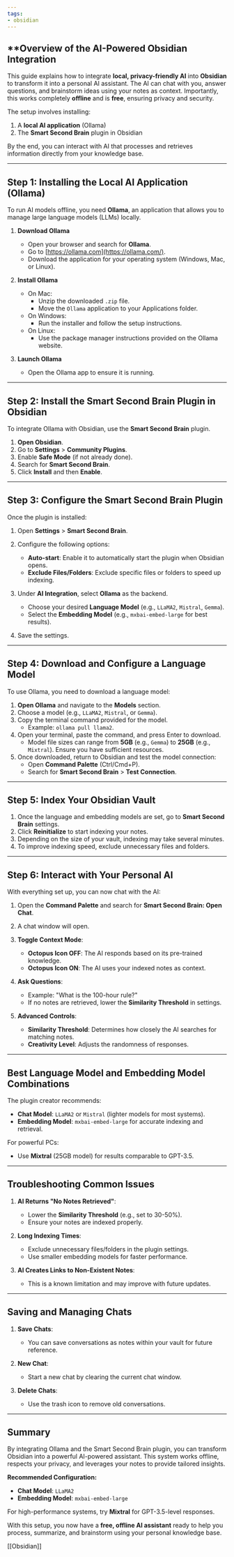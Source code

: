 ```yaml
---
tags:
- obsidian
---
```

## **Overview of the AI-Powered Obsidian Integration

This guide explains how to integrate **local, privacy-friendly AI** into **Obsidian** to transform it into a personal AI assistant. The AI can chat with you, answer questions, and brainstorm ideas using your notes as context. Importantly, this works completely **offline** and is **free**, ensuring privacy and security.

The setup involves installing:

1. A **local AI application** (Ollama)
2. The **Smart Second Brain** plugin in Obsidian

By the end, you can interact with AI that processes and retrieves information directly from your knowledge base.

---

## Step 1: Installing the Local AI Application (Ollama)

To run AI models offline, you need **Ollama**, an application that allows you to manage large language models (LLMs) locally.

1. **Download Ollama**
    
    - Open your browser and search for **Ollama**.
    - Go to [https://ollama.com](https://ollama.com/).
    - Download the application for your operating system (Windows, Mac, or Linux).
2. **Install Ollama**
    
    - On Mac:
        - Unzip the downloaded `.zip` file.
        - Move the `Ollama` application to your Applications folder.
    - On Windows:
        - Run the installer and follow the setup instructions.
    - On Linux:
        - Use the package manager instructions provided on the Ollama website.
3. **Launch Ollama**
    
    - Open the Ollama app to ensure it is running.

---

## Step 2: Install the Smart Second Brain Plugin in Obsidian

To integrate Ollama with Obsidian, use the **Smart Second Brain** plugin.

1. **Open Obsidian**.
2. Go to **Settings** > **Community Plugins**.
3. Enable **Safe Mode** (if not already done).
4. Search for **Smart Second Brain**.
5. Click **Install** and then **Enable**.

---

## Step 3: Configure the Smart Second Brain Plugin

Once the plugin is installed:

1. Open **Settings** > **Smart Second Brain**.
    
2. Configure the following options:
    
    - **Auto-start**: Enable it to automatically start the plugin when Obsidian opens.
    - **Exclude Files/Folders**: Exclude specific files or folders to speed up indexing.
3. Under **AI Integration**, select **Ollama** as the backend.
    
    - Choose your desired **Language Model** (e.g., `LLaMA2`, `Mistral`, `Gemma`).
    - Select the **Embedding Model** (e.g., `mxbai-embed-large` for best results).
4. Save the settings.
    

---

## Step 4: Download and Configure a Language Model

To use Ollama, you need to download a language model:

1. **Open Ollama** and navigate to the **Models** section.
2. Choose a model (e.g., `LLaMA2`, `Mistral`, or `Gemma`).
3. Copy the terminal command provided for the model.
    - Example: `ollama pull llama2`.
4. Open your terminal, paste the command, and press Enter to download.
    - Model file sizes can range from **5GB** (e.g., `Gemma`) to **25GB** (e.g., `Mixtral`). Ensure you have sufficient resources.
5. Once downloaded, return to Obsidian and test the model connection:
    - Open **Command Palette** (Ctrl/Cmd+P).
    - Search for **Smart Second Brain** > **Test Connection**.

---

## Step 5: Index Your Obsidian Vault

1. Once the language and embedding models are set, go to **Smart Second Brain** settings.
2. Click **Reinitialize** to start indexing your notes.
3. Depending on the size of your vault, indexing may take several minutes.
4. To improve indexing speed, exclude unnecessary files and folders.

---

## Step 6: Interact with Your Personal AI

With everything set up, you can now chat with the AI:

1. Open the **Command Palette** and search for **Smart Second Brain: Open Chat**.
    
2. A chat window will open.
    
3. **Toggle Context Mode**:
    
    - **Octopus Icon OFF**: The AI responds based on its pre-trained knowledge.
    - **Octopus Icon ON**: The AI uses your indexed notes as context.
4. **Ask Questions**:
    
    - Example: "What is the 100-hour rule?"
    - If no notes are retrieved, lower the **Similarity Threshold** in settings.
5. **Advanced Controls**:
    
    - **Similarity Threshold**: Determines how closely the AI searches for matching notes.
    - **Creativity Level**: Adjusts the randomness of responses.

---

## Best Language Model and Embedding Model Combinations

The plugin creator recommends:

- **Chat Model**: `LLaMA2` or `Mistral` (lighter models for most systems).
- **Embedding Model**: `mxbai-embed-large` for accurate indexing and retrieval.

For powerful PCs:

- Use **Mixtral** (25GB model) for results comparable to GPT-3.5.

---

## Troubleshooting Common Issues

1. **AI Returns "No Notes Retrieved"**:
    
    - Lower the **Similarity Threshold** (e.g., set to 30-50%).
    - Ensure your notes are indexed properly.
2. **Long Indexing Times**:
    
    - Exclude unnecessary files/folders in the plugin settings.
    - Use smaller embedding models for faster performance.
3. **AI Creates Links to Non-Existent Notes**:
    
    - This is a known limitation and may improve with future updates.

---

## Saving and Managing Chats

1. **Save Chats**:
    
    - You can save conversations as notes within your vault for future reference.
2. **New Chat**:
    
    - Start a new chat by clearing the current chat window.
3. **Delete Chats**:
    
    - Use the trash icon to remove old conversations.

---

## Summary

By integrating Ollama and the Smart Second Brain plugin, you can transform Obsidian into a powerful AI-powered assistant. This system works offline, respects your privacy, and leverages your notes to provide tailored insights.

**Recommended Configuration:**

- **Chat Model**: `LLaMA2`
- **Embedding Model**: `mxbai-embed-large`

For high-performance systems, try **Mixtral** for GPT-3.5-level responses.

With this setup, you now have a **free, offline AI assistant** ready to help you process, summarize, and brainstorm using your personal knowledge base.

[[Obsidian]]